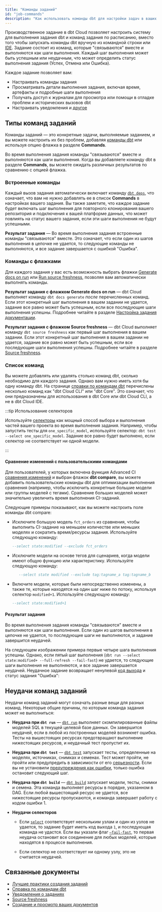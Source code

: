```yaml
---
title: "Команды заданий"
id: "job-commands"
description: "Как использовать команды dbt для настройки задач в ваших заданиях dbt Cloud."
---
```


Производственное задание в dbt Cloud позволяет настроить систему для выполнения задания dbt и команд задания по расписанию, вместо того чтобы запускать команды dbt вручную из командной строки или [IDE](/docs/cloud/dbt-cloud-ide/develop-in-the-cloud). Задание состоит из команд, которые "связываются" вместе и выполняются как шаги выполнения. Каждый шаг выполнения может быть успешным или неудачным, что может определить статус выполнения задания (Успех, Отмена или Ошибка).

Каждое задание позволяет вам:

- Настраивать команды задания
- Просматривать детали выполнения задания, включая время, артефакты и подробные шаги выполнения
- Получать доступ к журналам для просмотра или помощи в отладке проблем и исторических вызовов dbt
- Настраивать уведомления и [другое](/docs/deploy/deployments#dbt-cloud)

## Типы команд заданий

Команды заданий — это конкретные задачи, выполняемые заданием, и вы можете настроить их без проблем, добавляя [команды dbt](/reference/dbt-commands) или используя опцию флажка в разделе **Commands**.

Во время выполнения задания команды "связываются" вместе и выполняются как шаги выполнения. Когда вы добавляете команду dbt в разделе **Commands**, вы можете ожидать различных результатов по сравнению с опцией флажка.

<Lightbox src="/img/docs/dbt-cloud/using-dbt-cloud/job-commands.gif" width="85%" title="Настройка флажков и списка команд"/>

### Встроенные команды

Каждый вызов задания автоматически включает команду [`dbt deps`](/reference/commands/deps), что означает, что вам не нужно добавлять ее в список **Commands** в настройках вашего задания. Вы также заметите, что каждое задание будет включать шаг выполнения для повторного клонирования вашего репозитория и подключения к вашей платформе данных, что может повлиять на статус вашего задания, если эти шаги выполнения не будут успешными.

**Результат задания** &mdash; Во время выполнения задания встроенные команды "связываются" вместе. Это означает, что если один из шагов выполнения в цепочке не удается, то следующие команды не выполняются, и все задание завершается с ошибкой "Ошибка".

<Lightbox src="/img/docs/dbt-cloud/using-dbt-cloud/fail-dbtdeps.png" width="85%" title="Неудачное задание, в котором произошла ошибка во время шага выполнения dbt deps."/>

### Команды с флажками

Для каждого задания у вас есть возможность выбрать флажки [Generate docs on run](/docs/collaborate/build-and-view-your-docs) или [Run source freshness](/docs/deploy/source-freshness), позволяя вам автоматически выполнять команды.

**Результат задания с флажком Generate docs on run** &mdash; dbt Cloud выполняет команду `dbt docs generate` _после_ перечисленных команд. Если этот конкретный шаг выполнения в вашем задании не удается, задание все равно может быть успешным, если все последующие шаги выполнения успешны. Подробнее читайте в разделе [Настройка задания документации](/docs/collaborate/build-and-view-your-docs).

**Результат задания с флажком Source freshness** &mdash; dbt Cloud выполняет команду `dbt source freshness` как первый шаг выполнения в вашем задании. Если этот конкретный шаг выполнения в вашем задании не удается, задание все равно может быть успешным, если все последующие шаги выполнения успешны. Подробнее читайте в разделе [Source freshness](/docs/deploy/source-freshness).

### Список команд

Вы можете добавлять или удалять столько команд dbt, сколько необходимо для каждого задания. Однако вам нужно иметь хотя бы одну команду dbt. На странице [справки по командам dbt](/reference/dbt-commands) перечислены несколько команд как "dbt Cloud CLI" или "dbt Core". Это означает, что они предназначены для использования в dbt Core или dbt Cloud CLI, а не в dbt Cloud IDE.

:::tip Использование селекторов

Используйте [селекторы](/reference/node-selection/syntax) как мощный способ выбора и выполнения частей вашего проекта во время выполнения задания. Например, чтобы запустить тесты для `one_specific_model`, используйте селектор: `dbt test --select one_specific_model`. Задание все равно будет выполнено, если селектор не соответствует ни одной модели.

:::

#### Сравнение изменений с пользовательскими командами
Для пользователей, у которых включена функция Advanced CI [сравнения изменений](/docs/deploy/advanced-ci#compare-changes) и выбран флажок **dbt compare**, вы можете добавить пользовательские команды dbt для оптимизации выполнения сравнения (например, чтобы исключить конкретные большие модели или группы моделей с тегами). Сравнение больших моделей может значительно увеличить время выполнения CI-заданий.

<Lightbox src="/img/docs/deploy/dbt-compare.jpg" width="90%" title="Добавление пользовательских команд dbt при использовании dbt compare." />

Следующие примеры показывают, как вы можете настроить поле команды dbt compare:

- Исключите большую модель `fct_orders` из сравнения, чтобы выполнить CI-задание на меньшем количестве или меньших моделях и сократить время/ресурсы задания. Используйте следующую команду:
  
  ```sql
  --select state:modified --exclude fct_orders
  ```
- Исключите модели на основе тегов для сценариев, когда модели имеют общую функцию или характеристику. Используйте следующую команду:

   ```sql 
      --select state modified --exclude tag:tagname_a tag:tagname_b
   ```
- Включите модели, которые были непосредственно изменены, а также те, которые находятся на один шаг ниже по потоку, используя селектор `modified+1`. Используйте следующую команду:
  ```sql
  --select state:modified+1
  ```

#### Результат задания
Во время выполнения задания команды "связываются" вместе и выполняются как шаги выполнения. Если один из шагов выполнения в цепочке не удается, то последующие шаги не выполняются, и задание завершится неудачей.

На следующем изображении примера первые четыре шага выполнения успешны. Однако, если пятый шаг выполнения (`dbt run --select state:modified+ --full-refresh --fail-fast`) не удается, то следующие шаги выполнения не выполняются, и все задание завершается неудачей. Неудачное задание возвращает ненулевой [код выхода](/reference/exit-codes) и статус задания "Ошибка":

<Lightbox src="/img/docs/dbt-cloud/using-dbt-cloud/skipped-jobs.jpg" width="85%" title="Неудачное выполнение задания, в котором произошла ошибка во время шага выполнения"/>

## Неудачи команд заданий

Неудачи команд заданий могут означать разные вещи для разных команд. Некоторые общие причины, по которым команда задания может не выполниться:

- **Неудача при `dbt run`** &mdash; [`dbt run`](/reference/commands/run) выполняет скомпилированные файлы моделей SQL в текущей целевой базе данных. Он завершится неудачей, если в любой из построенных моделей возникнет ошибка. Тесты на вышестоящих ресурсах предотвращают выполнение нижестоящих ресурсов, и неудачный тест пропустит их.

- **Неудача при `dbt test`** &mdash; [`dbt test`](/reference/commands/test) запускает тесты, определенные на моделях, источниках, снимках и семенах. Тест может пройти, не пройти или предупредить в зависимости от его [серьезности](/reference/resource-configs/severity). Если вы не установили [предупреждения как ошибки](/reference/global-configs/warnings), только ошибка остановит следующий шаг.

- **Неудача при `dbt build`** &mdash; [`dbt build`](/reference/commands/build) запускает модели, тесты, снимки и семена. Эта команда выполняет ресурсы в порядке, указанном в DAG. Если любой вышестоящий ресурс не удается, все нижестоящие ресурсы пропускаются, и команда завершает работу с кодом ошибки 1.

- **Неудачи селекторов**
   - Если [`select`](/reference/node-selection/set-operators) соответствует нескольким узлам и один из узлов не удается, то задание будет иметь код выхода `1`, и последующая команда не удастся. Если вы указали флаг [`—fail-fast`](/reference/global-configs/failing-fast), то первая неудача остановит все соединение для любых моделей, которые находятся в процессе выполнения.

   - Если селектор не соответствует ни одному узлу, это не считается неудачей.

## Связанные документы
- [Лучшие практики создания заданий](https://discourse.getdbt.com/t/job-creation-best-practices-in-dbt-cloud-feat-my-moms-lasagna/2980)
- [Справка по командам dbt](/reference/dbt-commands)
- [Уведомления о заданиях](/docs/deploy/job-notifications)
- [Source freshness](/docs/deploy/source-freshness)
- [Создание и просмотр ваших документов](/docs/collaborate/build-and-view-your-docs)